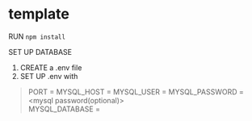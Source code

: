 # template

RUN `npm install`

SET UP DATABASE
1. CREATE a .env file
2. SET UP .env with
  > PORT = <port number>
  > MYSQL_HOST = <mysql host>
  > MYSQL_USER = <mysql username>
  > MYSQL_PASSWORD = <mysql password(optional)>  
  > MYSQL_DATABASE = <mysql databasename>
